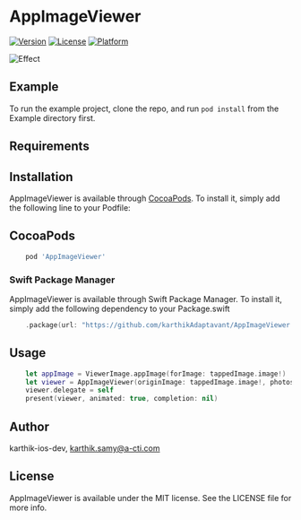 # AppImageViewer

[![Version](https://img.shields.io/cocoapods/v/AppImageViewer.svg?style=flat)](http://cocoapods.org/pods/AppImageViewer)
[![License](https://img.shields.io/cocoapods/l/AppImageViewer.svg?style=flat)](http://cocoapods.org/pods/AppImageViewer)
[![Platform](https://img.shields.io/cocoapods/p/AppImageViewer.svg?style=flat)](http://cocoapods.org/pods/AppImageViewer)


![Effect](https://github.com/karthikAdaptavant/AppImageViewer//raw/master/AppImageViewer1.gif)


## Example

To run the example project, clone the repo, and run `pod install` from the Example directory first.

## Requirements

## Installation

AppImageViewer is available through [CocoaPods](http://cocoapods.org). To install
it, simply add the following line to your Podfile:

## CocoaPods
```ruby
	pod 'AppImageViewer'
```

### Swift Package Manager
AppImageViewer is available through Swift Package Manager. To install it, simply add the following dependency to your Package.swift
```` swift
	.package(url: "https://github.com/karthikAdaptavant/AppImageViewer.git", from: "1.6.2")
````

## Usage
```swift
    let appImage = ViewerImage.appImage(forImage: tappedImage.image!)
    let viewer = AppImageViewer(originImage: tappedImage.image!, photos: [appImage], animatedFromView: tappedImage)
    viewer.delegate = self
    present(viewer, animated: true, completion: nil)
```

## Author

karthik-ios-dev, karthik.samy@a-cti.com

## License

AppImageViewer is available under the MIT license. See the LICENSE file for more info.
